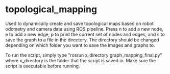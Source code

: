 # topological_mapping

Used to dynamically create and save topological maps based on robot odometry and camera data using ROS pipeline. Press n to add a new node, e to add a new edge, p to print the current set of nodes and edges, and s to save the graph to a file in the directory. The directory should be changed depending on which folder you want to save the images and graphs to.

To run the script, simply type "rosrun x_directory graph_mapping_final.py" where x_directory is the folder that the script is saved in. Make sure the script is executable before running.
